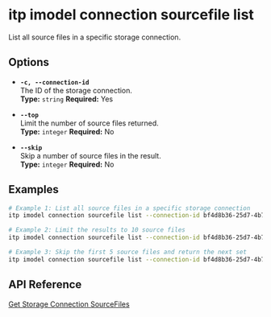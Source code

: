 # itp imodel connection sourcefile list

List all source files in a specific storage connection.

## Options

- **`-c, --connection-id`**  
  The ID of the storage connection.  
  **Type:** `string` **Required:** Yes

- **`--top`**  
  Limit the number of source files returned.  
  **Type:** `integer` **Required:** No

- **`--skip`**  
  Skip a number of source files in the result.  
  **Type:** `integer` **Required:** No

## Examples

```bash
# Example 1: List all source files in a specific storage connection
itp imodel connection sourcefile list --connection-id bf4d8b36-25d7-4b72-b38b-12c1f0325f42

# Example 2: Limit the results to 10 source files
itp imodel connection sourcefile list --connection-id bf4d8b36-25d7-4b72-b38b-12c1f0325f42 --top 10

# Example 3: Skip the first 5 source files and return the next set
itp imodel connection sourcefile list --connection-id bf4d8b36-25d7-4b72-b38b-12c1f0325f42 --skip 5
```

## API Reference

[Get Storage Connection SourceFiles](https://developer.bentley.com/apis/synchronization/operations/get-storage-connection-sourcefiles/)
